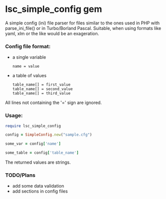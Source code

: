 # lsc_simple_config gem

A simple config (ini) file parser for files similar to the ones
used in PHP with parse_ini_file() or in Turbo/Borland Pascal.
Suitable, when using formats like yaml, xlm or the like would be an exageration.

### Config file format:

* a single variable

  ```
  name = value
  ```

* a table of values

  ```
  table_name[] = first_value
  table_name[] = second_value
  table_name[] = third_value
  ```

All lines not containing the '=' sign are ignored.

### Usage:

  ```ruby
  require lsc_simple_config

  config = SimpleConfig.new("sample.cfg")

  some_var = config['name']

  some_table = config['table_name']
  ```

The returned values are strings.

### TODO/Plans

* add some data validation
* add sections in config files



